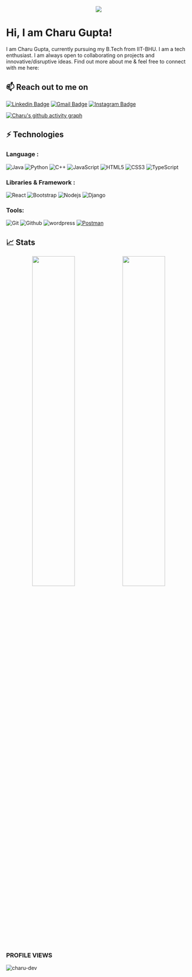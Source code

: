 <h1 align="center">
  <a href="https://git.io/typing-svg">
    <img src="https://readme-typing-svg.herokuapp.com/?lines=Konnichiwa!+👋&center=true&size=30">
  </a>
</h1>
<h1>Hi, I am Charu Gupta! </h1>

I am Charu Gupta, currently pursuing my B.Tech from IIT-BHU. I am a tech enthusiast. I am always open to collaborating on projects and innovative/disruptive ideas. Find out more about me & feel free to connect with me here:
<h2>📫 Reach out to me on</h2>


[![Linkedin Badge](https://img.shields.io/badge/-LinkedIn-blue?style=flat-square&logo=Linkedin&logoColor=white&link=https://in.linkedin.com/in/charu-gupta-12b385196?original_referer=https%3A%2F%2Fwww.google.com%2F)](https://in.linkedin.com/in/charu-gupta-12b385196?original_referer=https%3A%2F%2Fwww.google.com%2F)
[![Gmail Badge](https://img.shields.io/badge/-Gmail-c14438?style=flat-square&logo=Gmail&logoColor=white&link=mailto:guptacharu105@gmail.com)](mailto:guptacharu105@gmail.com)
[![Instagram Badge](https://img.shields.io/badge/Instagram-E4405F?style=flat-square&logo=instagram&logoColor=white&link=https://instagram.com/azor_ahai_01?igshid=YmMyMTA2M2Y=)](https://instagram.com/azor_ahai_01?igshid=YmMyMTA2M2Y=)

[![Charu's github activity graph](https://activity-graph.herokuapp.com/graph?username=charu-dev&theme=react-dark&bg_color=20232a&hide_border=true&area=true&count_private=true)](https://github.com/charu-dev/github-readme-activity-graph)

## ⚡ Technologies

### Language :

![Java](https://img.shields.io/badge/-java-E34A86?style=flat-square&logo=java)
![Python](https://img.shields.io/badge/-Python-black?style=flat-square&logo=Python)
![C++](https://img.shields.io/badge/-C++-00599C?style=flat-square&logo=c)
![JavaScript](https://img.shields.io/badge/-JavaScript-black?style=flat-square&logo=javascript)
![HTML5](https://img.shields.io/badge/-HTML5-E34F26?style=flat-square&logo=html5&logoColor=white)
![CSS3](https://img.shields.io/badge/-CSS3-1572B6?style=flat-square&logo=css3)
![TypeScript](https://img.shields.io/badge/TypeScript-007ACC?style=flat-square&logo=typescript&logoColor=white)

### Libraries & Framework :

![React](https://img.shields.io/badge/-React-black?style=flat-square&logo=react)
![Bootstrap](https://img.shields.io/badge/-Bootstrap-563D7C?style=flat-square&logo=bootstrap)
![Nodejs](https://img.shields.io/badge/-Nodejs-black?style=flat-square&logo=Node.js)
![Django](https://img.shields.io/badge/Django-092E20?style=flat-square&logo=django&logoColor=green)


### Tools:


![Git](https://img.shields.io/badge/-Git-black?style=flat-square&logo=git)
![Github](https://img.shields.io/badge/GitHub-100000?style=flat-square&logo=github&logoColor=white)
![wordpress](https://img.shields.io/badge/Wordpress-21759B?style=flat-square&logo=wordpress&logoColor=white)
<a href="#"><img alt="Postman" src="https://img.shields.io/badge/Postman-FF6C37?logo=postman&logoColor=white"></a>



## 📈 Stats

<p align="center">
	
  <img width="48%" src="https://github-readme-stats.vercel.app/api?username=charu-dev&count_private=true&show_icons=true&theme=tokyonight" />
  <img width="48%" src="https://github-readme-streak-stats.herokuapp.com/?user=harikanani&theme=tokyonight" />
</p>

### PROFILE VIEWS 
<p align="left"> <img src="https://komarev.com/ghpvc/?username=charu-dev&label=Profile%20views&color=0e75b6&style=flat" alt="charu-dev" /> </p>


